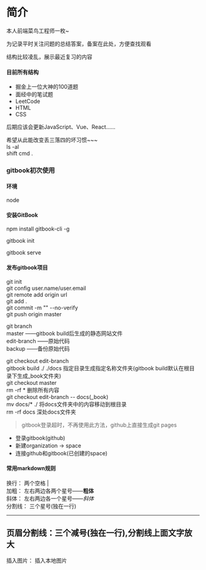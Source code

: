 # 简介
本人前端菜鸟工程师一枚~

为记录平时关注问题的总结答案，备案在此处，方便查找观看

结构比较凌乱，展示最近复习的内容

#### 目前所有结构
- 掘金上一位大神的100道题
- 面经中的笔试题
- LeetCode
- HTML
- CSS

后期应该会更新JavaScript、Vue、React……

希望从此能改变丢三落四的坏习惯~~~  
ls -al  
shift cmd .

### gitbook初次使用
#### 环境
node

#### 安装GitBook
npm install gitbook-cli -g

gitbook init

gitbook serve

#### 发布gitbook项目
git init  
git config user.name/user.email  
git remote add origin url  
git add .  
git commit -m "" --no-verify  
git push origin master  

git branch  
master ——gitbook build后生成的静态网站文件  
edit-branch ——原始代码  
backup ——备份原始代码  

git checkout edit-branch  
gitbook build ./ ./docs  指定目录生成指定名称文件夹(gitbook build默认在根目录下生成_book文件夹)  
git checkout master  
rm -rf * 删除所有内容  
git checkout edit-branch -- docs(_book)  
mv docs/* ./ 将docs文件夹中的内容移动到根目录  
rm -rf docs  深处docs文件夹

> gitbook登录超时，不再使用此方法，github上直接生成git pages    

- 登录gitbook(github)
- 新建organization -> space
- 连接github和gitbook(已创建的space)


#### 常用markdown规则  
换行： 两个空格 | </br>
加粗： 左右两边各两个星号——**粗体**  
斜体： 左右两边各一个星号——*斜体*  
分割线： 三个星号(独在一行)
***
页眉分割线：三个减号(独在一行),分割线上面文字放大
---
插入图片： ![]()插入本地图片  

